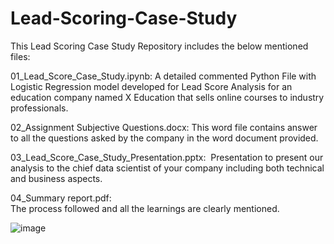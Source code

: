 # Lead-Scoring-Case-Study

This Lead Scoring Case Study Repository includes the below mentioned files:

01_Lead_Score_Case_Study.ipynb: A detailed commented Python File with Logistic Regression model developed for Lead Score Analysis for an education company named X Education that sells online courses to industry professionals.

02_Assignment Subjective Questions.docx: This word file contains answer to all the questions asked by the company in the word document provided.

03_Lead_Score_Case_Study_Presentation.pptx:  Presentation to present our analysis to the chief data scientist of your company including both technical and business aspects.

04_Summary report.pdf:   
The process followed and all the learnings are clearly mentioned.

![image](https://github.com/user-attachments/assets/acfb5104-54b4-4846-a2ca-16140cc4a7a4)

